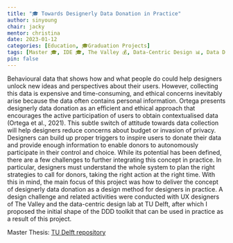 ```yaml
---
title: "🎓 Towards Designerly Data Donation in Practice"
author: sinyoung
chair: jacky
mentor: christina
date: 2023-01-12
categories: [Education, 🎓Graduation Projects]
tags: [Master 🎓, IDE 🎓, The Valley 💰, Data-Centric Design 📊, Data Donation 📊]
pin: false
---
```


Behavioural data that shows how and what people do could help designers unlock new ideas and perspectives about their users. However, collecting this data is expensive and time-consuming, and ethical concerns inevitably arise because the data often contains personal information. Ortega presents designerly data donation as an efficient and ethical approach that encourages the active participation of users to obtain contextualised data (Ortega et al., 2021). This subtle switch of attitude towards data collection will help designers reduce concerns about budget or invasion of privacy. Designers can build up proper triggers to inspire users to donate their data and provide enough information to enable donors to autonomously participate in their control and choice. While its potential has been defined, there are a few challenges to further integrating this concept in practice. In particular, designers must understand the whole system to plan the right strategies to call for donors, taking the right action at the right time. With this in mind, the main focus of this project was how to deliver the concept of designerly data donation as a design method for designers in practice. A design challenge and related activities were conducted with UX designers of The Valley and the data-centric design lab at TU Delft, after which I proposed the initial shape of the DDD toolkit that can be used in practice as a result of this project.


Master Thesis: [TU Delft repository](https://repository.tudelft.nl/islandora/object/uuid%3A3161387a-e8c5-495f-9eb6-76a7ef3abed6?collection=education)